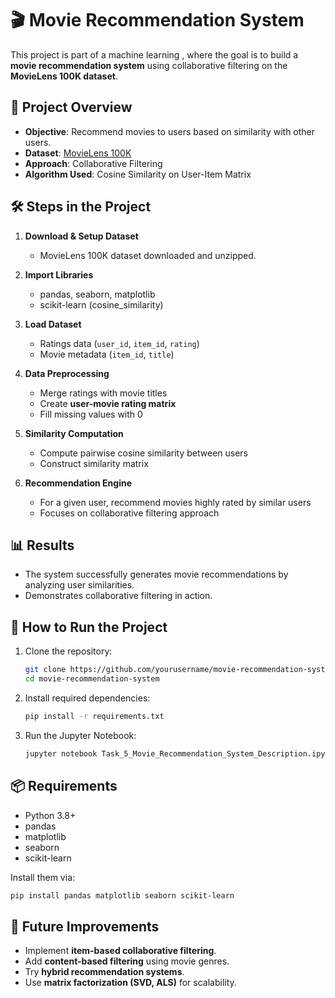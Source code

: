 # 🎬 Movie Recommendation System

This project is part of a machine learning , where the goal is to build a **movie recommendation system** using collaborative filtering on the **MovieLens 100K dataset**.

## 📌 Project Overview

* **Objective**: Recommend movies to users based on similarity with other users.
* **Dataset**: [MovieLens 100K](https://grouplens.org/datasets/movielens/100k/)
* **Approach**: Collaborative Filtering
* **Algorithm Used**: Cosine Similarity on User-Item Matrix

## 🛠️ Steps in the Project

1. **Download & Setup Dataset**

   * MovieLens 100K dataset downloaded and unzipped.

2. **Import Libraries**

   * pandas, seaborn, matplotlib
   * scikit-learn (cosine\_similarity)

3. **Load Dataset**

   * Ratings data (`user_id`, `item_id`, `rating`)
   * Movie metadata (`item_id`, `title`)

4. **Data Preprocessing**

   * Merge ratings with movie titles
   * Create **user-movie rating matrix**
   * Fill missing values with 0

5. **Similarity Computation**

   * Compute pairwise cosine similarity between users
   * Construct similarity matrix

6. **Recommendation Engine**

   * For a given user, recommend movies highly rated by similar users
   * Focuses on collaborative filtering approach

## 📊 Results

* The system successfully generates movie recommendations by analyzing user similarities.
* Demonstrates collaborative filtering in action.

## 🚀 How to Run the Project

1. Clone the repository:

   ```bash
   git clone https://github.com/yourusername/movie-recommendation-system.git
   cd movie-recommendation-system
   ```

2. Install required dependencies:

   ```bash
   pip install -r requirements.txt
   ```

3. Run the Jupyter Notebook:

   ```bash
   jupyter notebook Task_5_Movie_Recommendation_System_Description.ipynb
   ```

## 📦 Requirements

* Python 3.8+
* pandas
* matplotlib
* seaborn
* scikit-learn

Install them via:

```bash
pip install pandas matplotlib seaborn scikit-learn
```

## 📌 Future Improvements

* Implement **item-based collaborative filtering**.
* Add **content-based filtering** using movie genres.
* Try **hybrid recommendation systems**.
* Use **matrix factorization (SVD, ALS)** for scalability.

